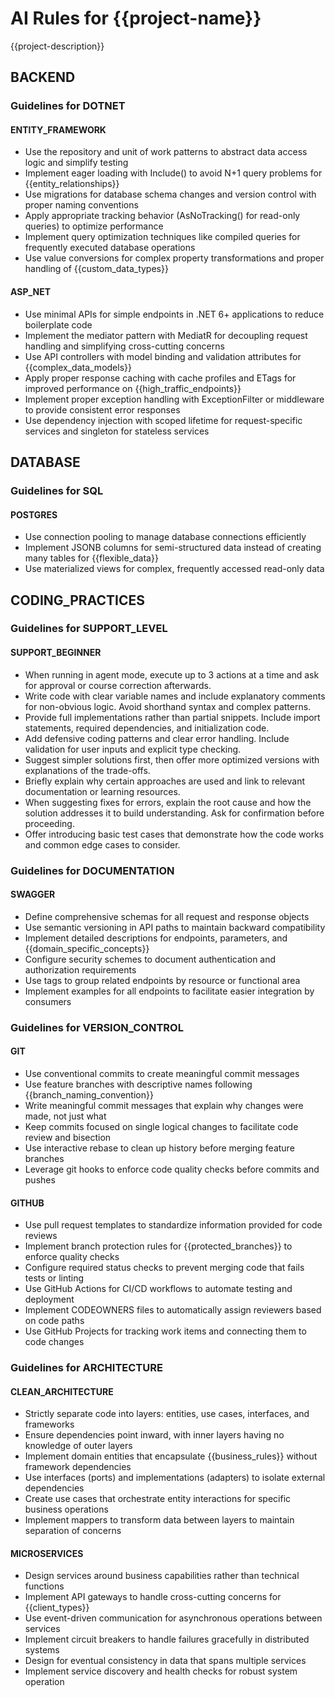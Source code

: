 # AI Rules for {{project-name}}

{{project-description}}

## BACKEND

### Guidelines for DOTNET

#### ENTITY_FRAMEWORK

- Use the repository and unit of work patterns to abstract data access logic and simplify testing
- Implement eager loading with Include() to avoid N+1 query problems for {{entity_relationships}}
- Use migrations for database schema changes and version control with proper naming conventions
- Apply appropriate tracking behavior (AsNoTracking() for read-only queries) to optimize performance
- Implement query optimization techniques like compiled queries for frequently executed database operations
- Use value conversions for complex property transformations and proper handling of {{custom_data_types}}

#### ASP_NET

- Use minimal APIs for simple endpoints in .NET 6+ applications to reduce boilerplate code
- Implement the mediator pattern with MediatR for decoupling request handling and simplifying cross-cutting concerns
- Use API controllers with model binding and validation attributes for {{complex_data_models}}
- Apply proper response caching with cache profiles and ETags for improved performance on {{high_traffic_endpoints}}
- Implement proper exception handling with ExceptionFilter or middleware to provide consistent error responses
- Use dependency injection with scoped lifetime for request-specific services and singleton for stateless services


## DATABASE

### Guidelines for SQL

#### POSTGRES

- Use connection pooling to manage database connections efficiently
- Implement JSONB columns for semi-structured data instead of creating many tables for {{flexible_data}}
- Use materialized views for complex, frequently accessed read-only data


## CODING_PRACTICES

### Guidelines for SUPPORT_LEVEL

#### SUPPORT_BEGINNER

- When running in agent mode, execute up to 3 actions at a time and ask for approval or course correction afterwards.
- Write code with clear variable names and include explanatory comments for non-obvious logic. Avoid shorthand syntax and complex patterns.
- Provide full implementations rather than partial snippets. Include import statements, required dependencies, and initialization code.
- Add defensive coding patterns and clear error handling. Include validation for user inputs and explicit type checking.
- Suggest simpler solutions first, then offer more optimized versions with explanations of the trade-offs.
- Briefly explain why certain approaches are used and link to relevant documentation or learning resources.
- When suggesting fixes for errors, explain the root cause and how the solution addresses it to build understanding. Ask for confirmation before proceeding.
- Offer introducing basic test cases that demonstrate how the code works and common edge cases to consider.


### Guidelines for DOCUMENTATION

#### SWAGGER

- Define comprehensive schemas for all request and response objects
- Use semantic versioning in API paths to maintain backward compatibility
- Implement detailed descriptions for endpoints, parameters, and {{domain_specific_concepts}}
- Configure security schemes to document authentication and authorization requirements
- Use tags to group related endpoints by resource or functional area
- Implement examples for all endpoints to facilitate easier integration by consumers


### Guidelines for VERSION_CONTROL

#### GIT

- Use conventional commits to create meaningful commit messages
- Use feature branches with descriptive names following {{branch_naming_convention}}
- Write meaningful commit messages that explain why changes were made, not just what
- Keep commits focused on single logical changes to facilitate code review and bisection
- Use interactive rebase to clean up history before merging feature branches
- Leverage git hooks to enforce code quality checks before commits and pushes

#### GITHUB

- Use pull request templates to standardize information provided for code reviews
- Implement branch protection rules for {{protected_branches}} to enforce quality checks
- Configure required status checks to prevent merging code that fails tests or linting
- Use GitHub Actions for CI/CD workflows to automate testing and deployment
- Implement CODEOWNERS files to automatically assign reviewers based on code paths
- Use GitHub Projects for tracking work items and connecting them to code changes


### Guidelines for ARCHITECTURE

#### CLEAN_ARCHITECTURE

- Strictly separate code into layers: entities, use cases, interfaces, and frameworks
- Ensure dependencies point inward, with inner layers having no knowledge of outer layers
- Implement domain entities that encapsulate {{business_rules}} without framework dependencies
- Use interfaces (ports) and implementations (adapters) to isolate external dependencies
- Create use cases that orchestrate entity interactions for specific business operations
- Implement mappers to transform data between layers to maintain separation of concerns

#### MICROSERVICES

- Design services around business capabilities rather than technical functions
- Implement API gateways to handle cross-cutting concerns for {{client_types}}
- Use event-driven communication for asynchronous operations between services
- Implement circuit breakers to handle failures gracefully in distributed systems
- Design for eventual consistency in data that spans multiple services
- Implement service discovery and health checks for robust system operation


